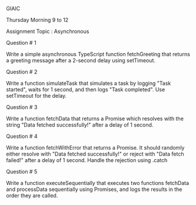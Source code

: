 GIAIC

Thursday Morning 9 to 12

Assignment
Topic : Asynchronous

Question # 1

Write a simple asynchronous TypeScript function fetchGreeting that returns a
greeting message after a 2-second delay using setTimeout.

Question # 2

Write a function simulateTask that simulates a task by logging "Task started",
waits for 1 second, and then logs "Task completed". Use setTimeout for the delay.

Question # 3

Write a function fetchData that returns a Promise which resolves with the string
"Data fetched successfully!" after a delay of 1 second.

Question # 4

Write a function fetchWithError that returns a Promise. It should randomly either
resolve with "Data fetched successfully!" or reject with "Data fetch failed!" after a
delay of 1 second. Handle the rejection using .catch

Question # 5

Write a function executeSequentially that executes two functions fetchData and
processData sequentially using Promises, and logs the results in the order they are
called.
